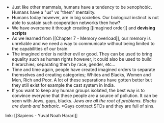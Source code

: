 - Just like other mammals, humans have a tendency to be xenophobic. Humans have a "us" vs "them" mentality. 
- Humans today however, are in big societies. Our biological instinct is not able to sustain such cooperation networks then how?
- We have overcame it through creating [[imagined order]] and **devising scripts**
- As we learned from [[Chapter 7 - Memory overload]], our memory is unreliable and we need a way to communicate without being limited to the capabilities of our brain. 
- The imagined order is neither evil or good. They can be used to bring equality such as human rights however, it could also be used to build hierarchies; separating them by race, gender, etc...
- Time and time again, people have created imagined orders to separate themselves and creating categories; Whites and Blacks, Women and Men, Rich and Poor. A lot of these separations have gotten better but they still exist for example the cast system in India. 
- If you want to keep any human groups isolated, the best way is to convince everyone that these  people are a source of pollution. It can be seen with Jews, gays, blacks. *Jews are all the root of problems.* *Blacks are dumb and barbaric*. *Gays contract STDs and they are full of sins.

link: [[Sapiens - Yuval Noah Harari]]